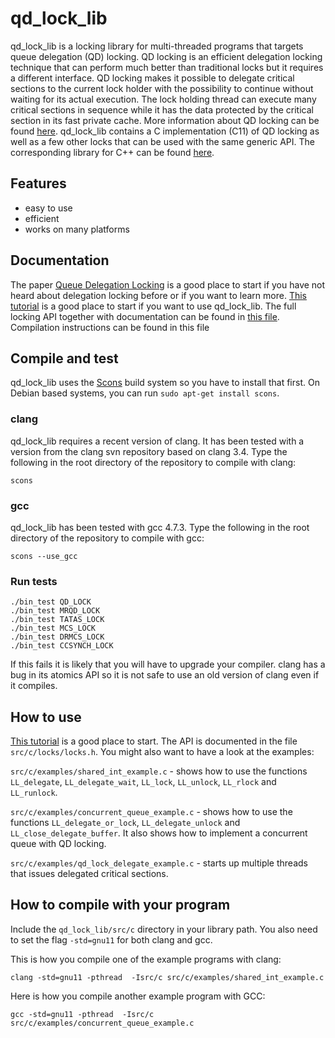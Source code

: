 qd\_lock\_lib
===========

qd\_lock\_lib is a locking library for multi-threaded programs that
targets queue delegation (QD) locking. QD locking is an efficient
delegation locking technique that can perform much better than
traditional locks but it requires a different interface. QD locking
makes it possible to delegate critical sections to the current lock
holder with the possibility to continue without waiting for its actual
execution. The lock holding thread can execute many critical sections
in sequence while it has the data protected by the critical section in
its fast private cache. More information about QD locking can be found
[here](http://www.it.uu.se/research/group/languages/software/qd_lock_lib). qd\_lock\_lib
contains a C implementation (C11) of QD locking as well as a few other
locks that can be used with the same generic API. The corresponding
library for C++ can be found
[here](http://github.com/davidklaftenegger/qd_library).

## Features

* easy to use
* efficient
* works on many platforms 

## Documentation

The paper [Queue Delegation
Locking](http://www.it.uu.se/research/group/languages/software/qd_lock_lib/paper.pdf)
is a good place to start if you have not heard about delegation
locking before or if you want to learn more.  [This
tutorial](https://github.com/kjellwinblad/qd_lock_lib/wiki/Tutorial)
is a good place to start if you want to use qd_lock_lib.  The full
locking API together with documentation can be found in [this
file](https://github.com/kjellwinblad/qd_lock_lib/blob/master/src/c/locks/locks.h).
Compilation instructions can be found in this file

## Compile and test

qd\_lock\_lib uses the [Scons](http://www.scons.org/) build system so
you have to install that first. On Debian based systems, you can run
`sudo apt-get install scons`.

### clang

qd\_lock\_lib requires a recent version of clang. It has been tested
with a version from the clang svn repository based on clang 3.4. Type
the following in the root directory of the repository to compile with
clang:

    scons

### gcc

qd\_lock\_lib has been tested with gcc 4.7.3. Type
the following in the root directory of the repository to compile with
gcc:

    scons --use_gcc

### Run tests

    ./bin_test QD_LOCK
    ./bin_test MRQD_LOCK
    ./bin_test TATAS_LOCK
    ./bin_test MCS_LOCK
    ./bin_test DRMCS_LOCK
    ./bin_test CCSYNCH_LOCK

If this fails it is likely that you will have to upgrade your
compiler. clang has a bug in its atomics API so it is not safe to use
an old version of clang even if it compiles.

## How to use

[This tutorial](http://github.com/kjellwinblad/qd_lock_lib/wiki/Tutorial)
is a good place to start.  The API is documented in the file
`src/c/locks/locks.h`. You might also want to have a look at the
examples:

`src/c/examples/shared_int_example.c` - shows how to use the functions
`LL_delegate`, `LL_delegate_wait`, `LL_lock`, `LL_unlock`, `LL_rlock`
and `LL_runlock`.

`src/c/examples/concurrent_queue_example.c` - shows how to use the
functions `LL_delegate_or_lock`, `LL_delegate_unlock` and
`LL_close_delegate_buffer`. It also shows how to implement a
concurrent queue with QD locking.

`src/c/examples/qd_lock_delegate_example.c` - starts up multiple
threads that issues delegated critical sections.

## How to compile with your program

Include the `qd_lock_lib/src/c` directory in your library path. You
also need to set the flag `-std=gnu11` for both clang and gcc.

This is how you compile one of the example programs with clang:

    clang -std=gnu11 -pthread  -Isrc/c src/c/examples/shared_int_example.c
    
Here is how you compile another example program with GCC:

    gcc -std=gnu11 -pthread  -Isrc/c src/c/examples/concurrent_queue_example.c


